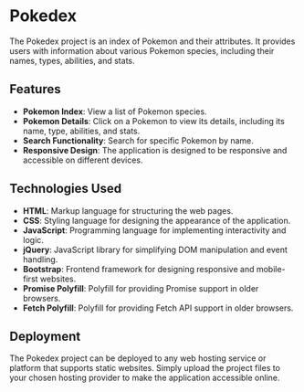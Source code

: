 # Pokedex

The Pokedex project is an index of Pokemon and their attributes. It provides users with information about various Pokemon species, including their names, types, abilities, and stats.

## Features

- **Pokemon Index**: View a list of Pokemon species.
- **Pokemon Details**: Click on a Pokemon to view its details, including its name, type, abilities, and stats.
- **Search Functionality**: Search for specific Pokemon by name.
- **Responsive Design**: The application is designed to be responsive and accessible on different devices.

## Technologies Used

- **HTML**: Markup language for structuring the web pages.
- **CSS**: Styling language for designing the appearance of the application.
- **JavaScript**: Programming language for implementing interactivity and logic.
- **jQuery**: JavaScript library for simplifying DOM manipulation and event handling.
- **Bootstrap**: Frontend framework for designing responsive and mobile-first websites.
- **Promise Polyfill**: Polyfill for providing Promise support in older browsers.
- **Fetch Polyfill**: Polyfill for providing Fetch API support in older browsers.

## Deployment

The Pokedex project can be deployed to any web hosting service or platform that supports static websites. Simply upload the project files to your chosen hosting provider to make the application accessible online.
